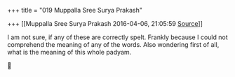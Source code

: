 +++
title = "019 Muppalla Sree Surya Prakash"

+++
[[Muppalla Sree Surya Prakash	2016-04-06, 21:05:59 [Source](https://groups.google.com/g/samskrita/c/OoGeAs18djo)]]



I am not sure, if any of these are correctly spelt. Frankly because I could not comprehend the meaning of any of the words. Also wondering first of all, what is the meaning of this whole padyam.



